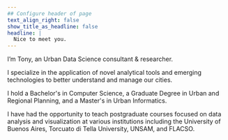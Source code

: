```yaml
---
## Configure header of page
text_align_right: false
show_title_as_headline: false
headline: |
  Nice to meet you.
---
```


<!-- this is a subheadline -->
I’m Tony, an Urban Data Science consultant & researcher. 

I specialize in the application of novel analytical tools and emerging technologies to better understand and manage our cities.

I hold a Bachelor's in Computer Science, a Graduate Degree in Urban and Regional Planning, and a Master's in Urban Informatics. 

I have had the opportunity to teach postgraduate courses focused on data analysis and visualization at various institutions including the University of Buenos Aires, Torcuato di Tella University, UNSAM, and FLACSO.


